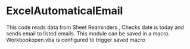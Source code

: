 # ExcelAutomaticalEmail
This code reads data from Sheet Reaminders , Checks date is today and sends email to listed emails. This module can be saved in a macro.
Workbookopen.vba is configured to trigger saved macro
